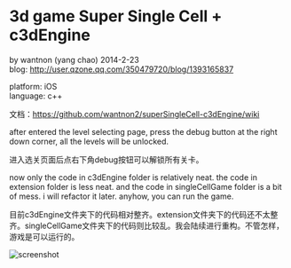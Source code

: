 3d game Super Single Cell + c3dEngine
==========
by wantnon (yang chao) 2014-2-23  
blog: http://user.qzone.qq.com/350479720/blog/1393165837  
  
platform: iOS  
language: c++  
  
文档：https://github.com/wantnon2/superSingleCell-c3dEngine/wiki  
  
  
after entered the level selecting page, press the debug button at the right down corner, all the levels will be unlocked.   
  
进入选关页面后点右下角debug按钮可以解锁所有关卡。  
  
  
now only the code in c3dEngine folder is relatively neat. the code in extension folder is less neat. and the code in singleCellGame folder is a bit of mess. i will refactor it later. anyhow, you can run the game.  
  
目前c3dEngine文件夹下的代码相对整齐。extension文件夹下的代码还不太整齐。singleCellGame文件夹下的代码则比较乱。我会陆续进行重构。不管怎样，游戏是可以运行的。  

![screenshot](https://github.com/wantnon2/superSingleCell-c3dEngine/blob/master/screenshot/screenshot.png)